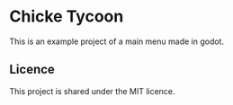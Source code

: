 # Chicke Tycoon

This is an example project of a main menu made in godot.

## Licence

This project is shared under the MIT licence.
